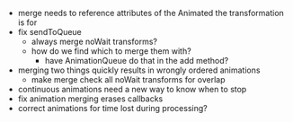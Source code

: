* merge needs to reference attributes of the Animated the transformation is for
* fix sendToQueue
  * always merge noWait transforms?
  * how do we find which to merge them with?
    * have AnimationQueue do that in the add method?
* merging two things quickly results in wrongly ordered animations
  * make merge check all noWait transforms for overlap
* continuous animations need a new way to know when to stop
* fix animation merging erases callbacks
* correct animations for time lost during processing?